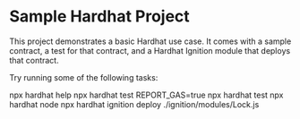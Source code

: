 # Sample Hardhat Project
This project demonstrates a basic Hardhat use case. It comes with a sample contract, a test for that contract, and a Hardhat Ignition module that deploys that contract.

Try running some of the following tasks:

npx hardhat help
npx hardhat test
REPORT_GAS=true npx hardhat test
npx hardhat node
npx hardhat ignition deploy ./ignition/modules/Lock.js
